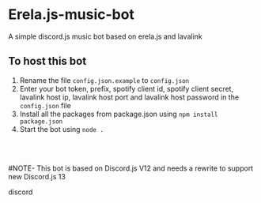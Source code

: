 # Erela.js-music-bot
A simple discord.js music bot based on erela.js and lavalink

## To host this bot 
1. Rename the file `config.json.example` to `config.json`
2. Enter your bot token, prefix, spotify client id, spotify client secret, lavalink host ip, lavalink host port and lavalink host password in the `config.json` file 
3. Install all the packages from package.json using `npm install package.json`
4. Start the bot using `node .`
<br>
<br>

#NOTE- This bot is based on Discord.js V12 and needs a rewrite to support new Discord.js 13

discord